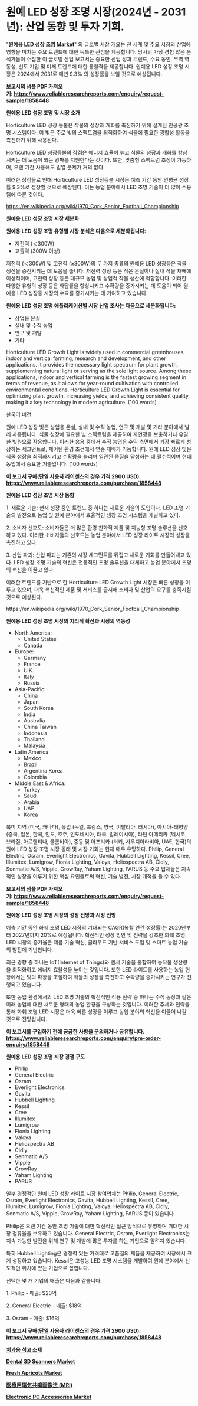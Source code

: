 <p><h1>원예 LED 성장 조명 시장(2024년 - 2031년): 산업 동향 및 투자 기회.</h1></p><p>"<strong><a href="https://www.reliableresearchreports.com/horticulture-led-growth-light-r1858448">원예용 LED 성장 조명 Market</a></strong>" 의 글로벌 시장 개요는 전 세계 및 주요 시장의 산업에 영향을 미치는 주요 트렌드에 대한 독특한 관점을 제공합니다. 당사의 가장 경험 많은 분석가들이 수집한 이 글로벌 산업 보고서는 중요한 산업 성과 트렌드, 수요 동인, 무역 역동성, 선도 기업 및 미래 트렌드에 대한 통찰력을 제공합니다. 원예용 LED 성장 조명 시장은 2024에서 2031로 매년 9.3% 의 성장률을 보일 것으로 예상됩니다.</p>
<p><strong>보고서의 샘플 PDF 가져오기:&nbsp;<a href="https://www.reliableresearchreports.com/enquiry/request-sample/1858448">https://www.reliableresearchreports.com/enquiry/request-sample/1858448</a></strong></p>
<p><strong>원예용 LED 성장 조명 및 시장 소개</strong></p>
<p><p>Horticulture LED 성장 등불은 작물의 성장과 개화를 촉진하기 위해 설계된 인공광 조명 시스템이다. 이 빛은 주로 빛의 스펙트럼을 최적화하여 식물에 필요한 광합성 활동을 촉진하기 위해 사용된다. </p><p>Horticulture LED 성장등불의 장점은 에너지 효율이 높고 식물의 성장과 개화를 향상시키는 데 도움이 되는 광파를 지원한다는 것이다. 또한, 맞춤형 스펙트럼 조정이 가능하며, 오랜 기간 사용해도 발열 문제가 거의 없다.</p><p>이러한 장점들로 인해 Horticulture LED 성장등불 시장은 예측 기간 동안 연평균 성장률 9.3%로 성장할 것으로 예상된다. 이는 농업 분야에서 LED 조명 기술이 더 많이 수용됨에 따른 것이다.</p></p>
<p><a href="https://en.wikipedia.org/wiki/1970_Cork_Senior_Football_Championship">https://en.wikipedia.org/wiki/1970_Cork_Senior_Football_Championship</a></p>
<p><strong>원예용 LED 성장 조명 시장 세분화</strong></p>
<p><strong>원예용 LED 성장 조명 유형별 시장 분석은 다음으로 세분화됩니다:</strong></p>
<p><ul><li>저전력 (＜300W)</li><li>고출력 (300W 이상)</li></ul></p>
<p><p>저전력 (＜300W) 및 고전력 (≥300W)의 두 가지 종류의 원예용 LED 성장등은 작물 생산을 증진시키는 데 도움을 줍니다. 저전력 성장 등은 작은 온실이나 실내 작물 재배에 이상적이며, 고전력 성장 등은 대규모 농업 및 상업적 작물 생산에 적합합니다. 이러한 다양한 유형의 성장 등은 화답률을 향상시키고 수확량을 증가시키는 데 도움이 되어 원예용 LED 성장등 시장의 수요를 증가시키는 데 기여하고 있습니다.</p></p>
<p><strong>원예용 LED 성장 조명 애플리케이션별 시장 산업 조사는 다음으로 세분화됩니다:</strong></p>
<p><ul><li>상업용 온실</li><li>실내 및 수직 농업</li><li>연구 및 개발</li><li>기타</li></ul></p>
<p><p>Horticulture LED Growth Light is widely used in commercial greenhouses, indoor and vertical farming, research and development, and other applications. It provides the necessary light spectrum for plant growth, supplementing natural light or serving as the sole light source. Among these applications, indoor and vertical farming is the fastest growing segment in terms of revenue, as it allows for year-round cultivation with controlled environmental conditions. Horticulture LED Growth Light is essential for optimizing plant growth, increasing yields, and achieving consistent quality, making it a key technology in modern agriculture. (100 words)</p><p>한국어 버전:</p><p>원예 LED 성장 빛은 상업용 온실, 실내 및 수직 농업, 연구 및 개발 및 기타 분야에서 널리 사용됩니다. 식물 성장에 필요한 빛 스펙트럼을 제공하여 자연광을 보충하거나 유일한 빛원으로 작용합니다. 이러한 응용 중에서 수직 농업은 수익 측면에서 가장 빠르게 성장하는 세그먼트로, 제어된 환경 조건에서 연중 재배가 가능합니다. 원예 LED 성장 빛은 식물 성장을 최적화시키고 수확량을 늘리며 일관된 품질을 달성하는 데 필수적이며 현대 농업에서 중요한 기술입니다. (100 words)</p></p>
<p><strong>이 보고서 구매(단일 사용자 라이센스의 경우 가격 2900 USD): <a href="https://www.reliableresearchreports.com/purchase/1858448">https://www.reliableresearchreports.com/purchase/1858448</a></strong></p>
<p><strong>원예용 LED 성장 조명 시장 동향</strong></p>
<p><p>1. 새로운 기술: 현재 성장 중인 트렌드 중 하나는 새로운 기술의 도입이다. LED 조명 기술의 발전으로 농업 및 원예 분야에서 효율적인 생장 조명 시스템을 개발하고 있다.</p><p>2. 소비자 선호도: 소비자들은 더 많은 환경 친화적 제품 및 지능형 조명 솔루션을 선호하고 있다. 이러한 소비자들의 선호도는 농업 분야에서 LED 성장 라이트 시장의 성장을 촉진하고 있다.</p><p>3. 산업 파괴: 산업 파괴는 기존의 시장 세그먼트를 뒤집고 새로운 기회를 만들어내고 있다. LED 성장 조명 기술의 혁신은 전통적인 조명 솔루션을 대체하고 농업 분야에서 조명의 혁신을 이끌고 있다.</p><p>이러한 트렌드를 기반으로 한 Horticulture LED Growth Light 시장은 빠른 성장을 이루고 있으며, 더욱 혁신적인 제품 및 서비스를 출시해 소비자 및 산업의 요구를 충족시킬 것으로 예상된다.</p></p>
<p>https://en.wikipedia.org/wiki/1970_Cork_Senior_Football_Championship</p>
<p><strong>원예용 LED 성장 조명 시장의 지리적 확산과 시장의 역동성</strong></p>
<p><ul>
    <li>
        North America:
        <ul>
            <li>United States</li>
            <li>Canada</li>
        </ul>
    </li>
    <li>
        Europe:
        <ul>
            <li>Germany</li>
            <li>France</li>
            <li>U.K.</li>
            <li>Italy</li>
            <li>Russia</li>
        </ul>
    </li>
    <li>
        Asia-Pacific:
        <ul>
            <li>China</li>
            <li>Japan</li>
            <li>South Korea</li>
            <li>India</li>
            <li>Australia</li>
            <li>China Taiwan</li>
            <li>Indonesia</li>
            <li>Thailand</li>
            <li>Malaysia</li>
        </ul>
    </li>
    <li>
        Latin America:
        <ul>
            <li>Mexico</li>
            <li>Brazil</li>
            <li>Argentina Korea</li>
            <li>Colombia</li>
        </ul>
    </li>
    <li>
        Middle East & Africa:
        <ul>
            <li>Turkey</li>
            <li>Saudi</li>
            <li>Arabia</li>
            <li>UAE</li>
            <li>Korea</li>
        </ul>
    </li>
    </ul></p>
<p><p>북미 지역 (미국, 캐나다), 유럽 (독일, 프랑스, 영국, 이탈리아, 러시아), 아시아-태평양 (중국, 일본, 한국, 인도, 호주, 인도네시아, 태국, 말레이시아), 라틴 아메리카 (멕시코, 브라질, 아르헨티나, 콜롬비아), 중동 및 아프리카 (터키, 사우디아라비아, UAE, 한국)의 원예 LED 성장 조명 시장 동태 및 시장 기회는 현재 매우 유망하다. Philip, General Electric, Osram, Everlight Electronics, Gavita, Hubbell Lighting, Kessil, Cree, Illumitex, Lumigrow, Fionia Lighting, Valoya, Heliospectra AB, Cidly, Senmatic A/S, Vipple, GrowRay, Yaham Lighting, PARUS 등 주요 업체들은 지속적인 성장을 이루기 위한 핵심 요인들로써 혁신, 기술 발전, 시장 개척을 들 수 있다.</p></p>
<p><strong>보고서의 샘플 PDF 가져오기:&nbsp;<a href="https://www.reliableresearchreports.com/enquiry/request-sample/1858448">https://www.reliableresearchreports.com/enquiry/request-sample/1858448</a></strong></p>
<p><strong>원예용 LED 성장 조명 시장의 성장 전망과 시장 전망</strong></p>
<p><p>예측 기간 동안 화훼 조명 LED 시장의 기대되는 CAGR(복합 연간 성장률)는 2020년부터 2027년까지 20%로 예상됩니다. 혁신적인 성장 방안 및 전략을 강조한 화훼 조명 LED 시장의 증가율은 제품 기술 혁신, 클라우드 기반 서비스 도입 및 스마트 농업 기술의 발전에 기반합니다. </p><p>최근 경향 중 하나는 IoT(Internet of Things)와 센서 기술을 통합하여 농작물 생산량을 최적화하고 에너지 효율성을 높이는 것입니다. 또한 LED 라이트를 사용하는 농업 현장에서는 빛의 파장을 조절하여 작물의 성장을 촉진하고 수확량을 증가시키는 연구가 진행되고 있습니다. </p><p>또한 농업 환경에서의 LED 조명 기술의 혁신적인 적용 전략 중 하나는 수직 농장과 같은 미래 농업에 대한 새로운 형태의 농업 환경을 구상하는 것입니다. 이러한 추세와 전략을 통해 화훼 조명 LED 시장은 더욱 빠른 성장을 이루고 농업 분야의 혁신을 이끌어 나갈 것으로 전망됩니다.</p></p>
<p><strong>이 보고서를 구입하기 전에 궁금한 사항을 문의하거나 공유합니다. <a href="https://www.reliableresearchreports.com/enquiry/pre-order-enquiry/1858448">https://www.reliableresearchreports.com/enquiry/pre-order-enquiry/1858448</a></strong></p>
<p><strong>원예용 LED 성장 조명 시장 경쟁 구도</strong></p>
<p><ul><li>Philip</li><li>General Electric</li><li>Osram</li><li>Everlight Electronics</li><li>Gavita</li><li>Hubbell Lighting</li><li>Kessil</li><li>Cree</li><li>Illumitex</li><li>Lumigrow</li><li>Fionia Lighting</li><li>Valoya</li><li>Heliospectra AB</li><li>Cidly</li><li>Senmatic A/S</li><li>Vipple</li><li>GrowRay</li><li>Yaham Lighting</li><li>PARUS</li></ul></p>
<p><p>일부 경쟁적인 원예 LED 성장 라이트 시장 참여업체는 Philip, General Electric, Osram, Everlight Electronics, Gavita, Hubbell Lighting, Kessil, Cree, Illumitex, Lumigrow, Fionia Lighting, Valoya, Heliospectra AB, Cidly, Senmatic A/S, Vipple, GrowRay, Yaham Lighting, PARUS 등이 있습니다. </p><p>Philip은 오랜 기간 동안 조명 기술에 대한 혁신적인 접근 방식으로 유명하며 거대한 시장 점유율을 보유하고 있습니다. General Electric, Osram, Everlight Electronics는 지속 가능한 발전을 위해 연구 및 개발에 많은 투자를 하는 기업으로 알려져 있습니다. </p><p>특히 Hubbell Lighting은 경쟁력 있는 가격대로 고품질의 제품을 제공하여 시장에서 크게 성장하고 있습니다. Kessil은 고성능 LED 조명 시스템을 개발하여 원예 분야에서 선도적인 위치에 있는 기업으로 꼽힙니다. </p><p>선택한 몇 개 기업의 매출은 다음과 같습니다:</p><p>1. Philip - 매출: $20억</p><p>2. General Electric - 매출: $18억</p><p>3. Osram - 매출: $16억</p></p>
<p><strong>이 보고서 구매(단일 사용자 라이센스의 경우 가격 2900 USD): <a href="https://www.reliableresearchreports.com/purchase/1858448">https://www.reliableresearchreports.com/purchase/1858448</a></strong></p>
<p><strong><p><a href="https://github.com/laholand/Market-Research-Report-List-6/blob/main/9998812108272.md">치과용 석고 소재</a></p><p><a href="https://issuu.com/reportprime-2/docs/dental-3d-scanners-market-size-2030_5b32e5d5308958">Dental 3D Scanners Market</a></p><p><a href="https://issuu.com/reportprime-2/docs/fresh-apricots-market-size-2030.ppt_ed4f8aa4d1978f">Fresh Apricots Market</a></p><p><a href="https://github.com/mohamedbakry57/Market-Research-Report-List-6/blob/main/579065587384.md">医療用磁気共鳴画像法 (MRI)</a></p><p><a href="https://github.com/vimar16th/Market-Research-Report-List-6/blob/main/electronic-pc-accessories-market.md">Electronic PC Accessories Market</a></p></strong></p>
<p></p>